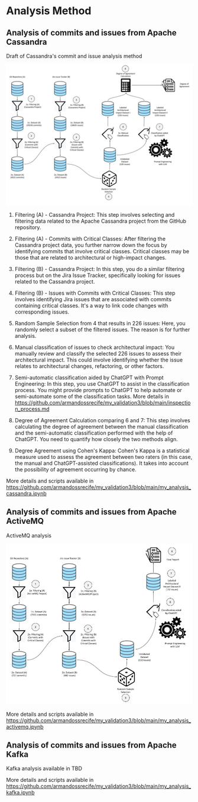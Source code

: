 # Analysis Method

## Analysis of commits and issues from Apache Cassandra

Draft of Cassandra's commit and issue analysis method

![My analysis of commits and issues from Cassanddra](https://raw.githubusercontent.com/armandossrecife/my_validation3/main/imagens/my_method_analysis_commits_issues.jpg)

1. Filtering (A) - Cassandra Project:
This step involves selecting and filtering data related to the Apache Cassandra project from the GitHub repository. 

2. Filtering (A) - Commits with Critical Classes:
After filtering the Cassandra project data, you further narrow down the focus by identifying commits that involve critical classes. Critical classes may be those that are related to architectural or high-impact changes.

3. Filtering (B) - Cassandra Project:
In this step, you do a similar filtering process but on the Jira Issue Tracker, specifically looking for issues related to the Cassandra project.

4. Filtering (B) - Issues with Commits with Critical Classes:
This step involves identifying Jira issues that are associated with commits containing critical classes. It's a way to link code changes with corresponding issues.

5. Random Sample Selection from 4 that results in 226 issues:
Here, you randomly select a subset of the filtered issues. The reason  is for further analysis.

6. Manual classification of issues to check architectural impact:
You manually review and classify the selected 226 issues to assess their architectural impact. This could involve identifying whether the issue relates to architectural changes, refactoring, or other factors.

7. Semi-automatic classification aided by ChatGPT with Prompt Engineering:
In this step, you use ChatGPT to assist in the classification process. You might provide prompts to ChatGPT to help automate or semi-automate some of the classification tasks. More details in https://github.com/armandossrecife/my_validation3/blob/main/inspection_process.md

8. Degree of Agreement Calculation comparing 6 and 7:
This step involves calculating the degree of agreement between the manual classification and the semi-automatic classification performed with the help of ChatGPT. You need to quantify how closely the two methods align.

9. Degree Agreement using Cohen's Kappa:
Cohen's Kappa is a statistical measure used to assess the agreement between two raters (in this case, the manual and ChatGPT-assisted classifications). It takes into account the possibility of agreement occurring by chance.

More details and scripts available in https://github.com/armandossrecife/my_validation3/blob/main/my_analysis_cassandra.ipynb

## Analysis of commits and issues from Apache ActiveMQ

ActiveMQ analysis

![My analysis of commits and issues from ActiveMQ](https://github.com/armandossrecife/my_validation3/blob/main/imagens/my_method_analysis_commits_issues_activemq.jpg)

More details and scripts available in https://github.com/armandossrecife/my_validation3/blob/main/my_analysis_activemq.ipynb

## Analysis of commits and issues from Apache Kafka

Kafka analysis available in TBD

More details and scripts available in https://github.com/armandossrecife/my_validation3/blob/main/my_analysis_kafka.ipynb

